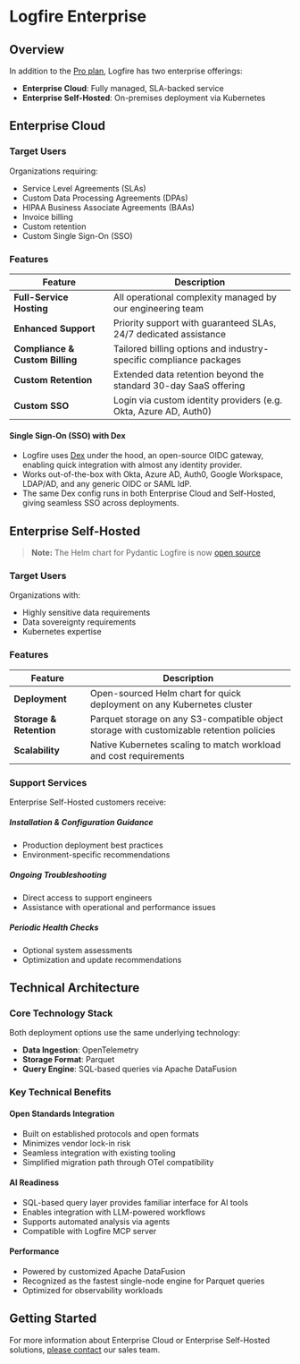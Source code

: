 # Logfire Enterprise

## Overview

In addition to the [Pro plan](https://pydantic.dev/pricing), Logfire has two enterprise offerings:

- **Enterprise Cloud**: Fully managed, SLA-backed service
- **Enterprise Self-Hosted**: On-premises deployment via Kubernetes

## Enterprise Cloud

### Target Users

Organizations requiring:

- Service Level Agreements (SLAs)
- Custom Data Processing Agreements (DPAs)
- HIPAA Business Associate Agreements (BAAs)
- Invoice billing
- Custom retention
- Custom Single Sign-On (SSO)

### Features

| Feature                         | Description                                                        |
|---------------------------------|--------------------------------------------------------------------|
| **Full-Service Hosting**        | All operational complexity managed by our engineering team         |
| **Enhanced Support**            | Priority support with guaranteed SLAs, 24/7 dedicated assistance   |
| **Compliance & Custom Billing** | Tailored billing options and industry-specific compliance packages |
| **Custom Retention**            | Extended data retention beyond the standard 30-day SaaS offering   |
| **Custom SSO**                  | Login via custom identity providers (e.g. Okta, Azure AD, Auth0)   |


#### Single Sign-On (SSO) with Dex

- Logfire uses [Dex](https://github.com/dexidp/dex) under the hood, an open-source OIDC gateway, enabling quick
  integration with almost any identity provider.
- Works out-of-the-box with Okta, Azure AD, Auth0, Google Workspace, LDAP/AD, and any generic OIDC or SAML IdP.
- The same Dex config runs in both Enterprise Cloud and Self-Hosted, giving seamless SSO across deployments.


## Enterprise Self-Hosted

> **Note:** The Helm chart for Pydantic Logfire is now [open source](https://github.com/pydantic/logfire-helm-chart)

### Target Users

Organizations with:

- Highly sensitive data requirements
- Data sovereignty requirements
- Kubernetes expertise

### Features

| Feature | Description |
|---------|-------------|
| **Deployment** | Open-sourced Helm chart for quick deployment on any Kubernetes cluster |
| **Storage & Retention** | Parquet storage on any S3-compatible object storage with customizable retention policies |
| **Scalability** | Native Kubernetes scaling to match workload and cost requirements |

### Support Services

Enterprise Self-Hosted customers receive:

##### Installation & Configuration Guidance
- Production deployment best practices
- Environment-specific recommendations

##### Ongoing Troubleshooting
- Direct access to support engineers
- Assistance with operational and performance issues

##### Periodic Health Checks
- Optional system assessments
- Optimization and update recommendations

## Technical Architecture

### Core Technology Stack

Both deployment options use the same underlying technology:

- **Data Ingestion**: OpenTelemetry
- **Storage Format**: Parquet
- **Query Engine**: SQL-based queries via Apache DataFusion

### Key Technical Benefits

#### Open Standards Integration

- Built on established protocols and open formats
- Minimizes vendor lock-in risk
- Seamless integration with existing tooling
- Simplified migration path through OTel compatibility

#### AI Readiness

- SQL-based query layer provides familiar interface for AI tools
- Enables integration with LLM-powered workflows
- Supports automated analysis via agents
- Compatible with Logfire MCP server

#### Performance

- Powered by customized Apache DataFusion
- Recognized as the fastest single-node engine for Parquet queries
- Optimized for observability workloads

## Getting Started

For more information about Enterprise Cloud or Enterprise Self-Hosted solutions, [please contact](mailto:sales@pydantic.dev) our sales team.
